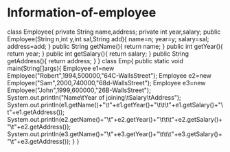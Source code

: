 # Information-of-employee
class Employee{
private String name,address;
private int year,salary;
public Employee(String n,int y,int sal,String add){
name=n;
year=y;
salary=sal;
address=add;
}
public String getName(){
return name;
}
public int getYear(){
return year;
}
public int getSalary(){
return salary;
}
public String getAddress(){
return address;
}
}
class Emp{
public static void main(String[]args){
Employee e1=new Employee("Robert",1994,500000,"64C-WallsStreet");
Employee e2=new Employee("Sam",2000,740000,"68d-WallsStreet");
Employee e3=new Employee("John",1999,600000,"26B-WallsStreet");
System.out.println("Name\tYear of joining\tSalary\tAddress");
System.out.println(e1.getName()+"\t"+e1.getYear()+"\t\t\t"+e1.getSalary()+"\t"+e1.getAddress());
System.out.println(e2.getName()+"\t"+e2.getYear()+"\t\t\t"+e2.getSalary()+"\t"+e2.getAddress());
System.out.println(e3.getName()+"\t"+e3.getYear()+"\t\t\t"+e3.getSalary()+"\t"+e3.getAddress());
}
}
